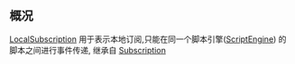## 概况

[LocalSubscription](/API/Event/LocalSubscription/README.md)
用于表示本地订阅,只能在同一个脚本引擎([ScriptEngine](/API/Script/ScriptEngine/README.md))
的脚本之间进行事件传递, 继承自 [Subscription](/API/Event/Subscription/README.md)